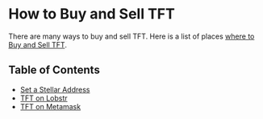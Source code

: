 <h1> How to Buy and Sell TFT </h1>

There are many ways to buy and sell TFT. Here is a list of places [where to Buy and Sell TFT](https://library.threefold.me/info/threefold#/tokens/threefold__how_to_buy).

<h2> Table of Contents </h2>

- [Set a Stellar Address](./set_stellar_address.md)
- [TFT on Lobstr](./tft_lobstr/tft_lobstr.md)
- [TFT on Metamask](../tft_bridges/tft_ethereum/tft_ethereum.md)

